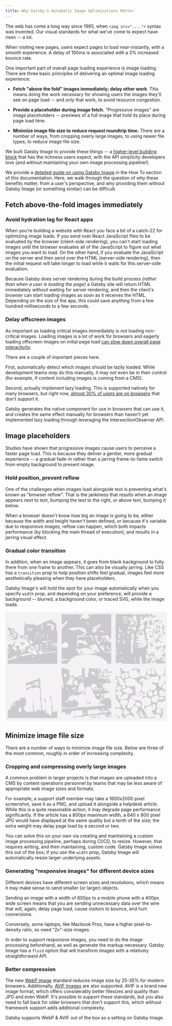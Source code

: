 ```yaml
---
title: Why Gatsby's Automatic Image Optimizations Matter
---
```


The web has come a long way since 1995, when `<img src="....">` syntax was invented. Our visual standards for what we've come to expect have risen -- a lot.

When visiting new pages, users expect pages to load near-instantly, with a smooth experience. A delay of 100ms is associated with a 3% increased bounce rate.

One important part of overall page loading experience is image loading. There are three basic principles of delivering an optimal image loading experience:

- **Fetch "above the fold" images immediately; delay other work**. This means doing the work necessary for showing users the images they'll see on page load -- and _only_ that work, to avoid resource congestion.

- **Provide a placeholder during image fetch**. "Progressive images" are image placeholders -- previews of a full image that hold its place during page load time.

- **Minimize image file size to reduce request roundtrip time.** There are a number of ways, from cropping overly large images, to using newer file types, to reduce image file size.

We built Gatsby Image to provide these things -- a [higher-level building block](/docs/conceptual/gatsby-core-philosophy/#construct-new-higher-level-web-building-blocks) that has the richness users expect, with the API simplicity developers love (and without maintaining your own image processing pipeline!).

We provide a [detailed guide on using Gatsby Image](/docs/how-to/images-and-media/using-gatsby-plugin-image/) in the How To section of this documentation. Here, we walk through the question of why these benefits matter, from a user's perspective, and why providing them without Gatsby Image (or something similar) can be difficult.

## Fetch above-the-fold images immediately

### Avoid hydration lag for React apps

When you're building a website with React you face a bit of a catch-22 for optimizing image loads. If you send over React JavaScript files to be evaluated by the browser (client-side rendering), you can't start loading images until the browser evaluates all of the JavaScript to figure out what images you want to load. On the other hand, if you evaluate the JavaScript on the server and then send over the HTML (server-side rendering), then the initial request will take longer to load while it waits for this server-side evaluation.

Because Gatsby does server rendering during the build process _(rather than when a user is loading the page)_ a Gatsby site will return HTML immediately without waiting for server rendering, and then the client's browser can start loading images as soon as it receives the HTML. Depending on the size of the app, this could save anything from a few hundred milliseconds to a few seconds.

### Delay offscreen images

As important as loading critical images immediately is _not_ loading non-critical images. Loading images is a lot of work for browsers and eagerly loading offscreen images on initial page load [can slow down overall page interactivity](https://web.dev/offscreen-images/).

There are a couple of important pieces here.

First, automatically detect which images should be lazily loaded. While development teams _may_ do this manually, it may not even be in their control (for example, if content including images is coming from a CMS).

Second, actually implement lazy loading. This is supported natively for many browsers, but right now, [almost 30% of users are on browsers](https://caniuse.com/loading-lazy-attr) that don't support it.

Gatsby generates the native component for use in browsers that can use it, and creates the same effect manually for browsers than haven't yet implemented lazy loading through leveraging the IntersectionObserver API.

## Image placeholders

Studies have shown that progressive images cause users to perceive a faster page load. This is because they deliver a gentler, more gradual experience -- a gradual fade-in rather than a jarring frame-to-fame switch from empty background to present image.

### Hold position, prevent reflow

One of the challenges when images load alongside text is preventing what's known as "browser reflow". That is the jankiness that results when an image appears next to text, bumping the text to the right, or above text, bumping it below.

When a browser doesn't know how big an image is going to be, either because the width and height haven't been defined, or because it's variable due to responsive images, reflow can happen, which both impacts performance (by blocking the main thread of execution), and results in a jarring visual effect.

### Gradual color transition

In addition, when an image appears, it goes from blank background to fully there from one frame to another. This can also be visually jarring. Like CSS has a `transition` prop to help position shifts feel gradual, images feel more aesthetically pleasing when they have placeholders.

Gatsby Image's will hold the spot for your image automatically when you specify `width` prop, and depending on your preference, will provide a background -- blurred, a background color, or traced SVG, while the image loads.

![Gatsby Image Gradual Transition](../images/gatsby-image-gif.gif)

## Minimize image file size

There are a number of ways to minimize image file size. Below are three of the most common, roughly in order of increasing complexity.

### Cropping and compressing overly large images

A common problem in larger projects is that images are uploaded into a CMS by content operations personnel by teams that may be less aware of appropriate web image sizes and formats.

For example, a support staff member may take a 1600x2000 pixel screenshot, save it as a PNG, and upload it alongside a helpdesk article. While this is a quite reasonable action, it may degrade page performance significantly. If the article has a 800px maximum width, a 640 x 800 pixel JPG would have displayed at the same quality but a tenth of the size; the extra weight may delay page load by a second or two.

You can solve this on your own via creating and maintaining a custom image processing pipeline, perhaps during CI/CD, to resize. However, that requires writing, and then maintaining, custom code. Gatsby Image solves this out of the box; if you use the `width` prop, Gatsby Image will automatically resize larger underlying assets.

### Generating "responsive images" for different device sizes

Different devices have different screen sizes and resolutions, which means it may make sense to send smaller (or larger) objects.

Sending an image with a width of 800px to a mobile phone with a 400px wide screen means that you are sending unnecessary data over the wire that will, again, delay page load, cause visitors to bounce, and hurt conversions.

Conversely, some laptops, like Macbook Pros, have a higher pixel-to-density ratio, so need "2x"-size images.

In order to support responsive images, you need to do the image processing beforehand, as well as generate the markup necessary. Gatsby Image has a `fluid` option that will transform images with a relatively straightforward API.

### Better compression

The new [WebP image](https://developers.google.com/speed/webp) standard reduces image size by 25-35% for modern browsers. Additionally, [AVIF Images](https://netflixtechblog.com/avif-for-next-generation-image-coding-b1d75675fe4) are also supported. AVIF is a brand new image format, which offers considerably better filesizes and quality than JPG and even WebP. It's possible to support these standards, but you also need to fall back for older browsers that don't support this, which without framework support adds additional complexity.

Gatsby supports WebP & AVIF out of the box as a setting on Gatsby Image.
